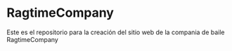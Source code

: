 # RagtimeCompany
Este es el repositorio para la creación del sitio web de la compania de baile RagtimeCompany
